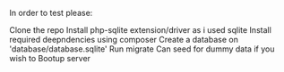 In order to test please:

Clone the repo
Install php-sqlite extension/driver as i used sqlite
Install required deepndencies using composer
Create a database on 'database/database.sqlite'
Run migrate
Can seed for dummy data if you wish to
Bootup server
